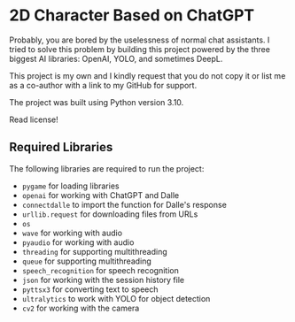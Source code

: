 # 2D Character Based on ChatGPT

Probably, you are bored by the uselessness of normal chat assistants.
I tried to solve this problem by building this project powered by the three biggest AI libraries: OpenAI, YOLO, and sometimes DeepL.

This project is my own and I kindly request that you do not copy it or list me as a co-author with a link to my GitHub for support. 

The project was built using Python version 3.10.

Read license!

## Required Libraries

The following libraries are required to run the project:

- `pygame` for loading libraries 
- `openai` for working with ChatGPT and Dalle 
- `connectdalle` to import the function for Dalle's response 
- `urllib.request` for downloading files from URLs 
- `os` 
- `wave` for working with audio 
- `pyaudio` for working with audio 
- `threading` for supporting multithreading 
- `queue` for supporting multithreading 
- `speech_recognition` for speech recognition 
- `json` for working with the session history file 
- `pyttsx3` for converting text to speech 
- `ultralytics` to work with YOLO for object detection 
- `cv2` for working with the camera 

